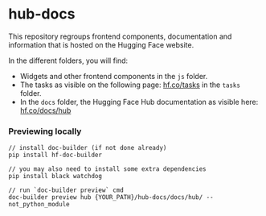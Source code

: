 # hub-docs

This repository regroups frontend components, documentation and information that is hosted on the Hugging Face website.

In the different folders, you will find:
- Widgets and other frontend components in the `js` folder.
- The tasks as visible on the following page: [hf.co/tasks](https://hf.co/tasks) in the `tasks` folder.
- In the `docs` folder, the Hugging Face Hub documentation as visible here: [hf.co/docs/hub](https://hf.co/docs/hub)

### Previewing locally

```
// install doc-builder (if not done already)
pip install hf-doc-builder

// you may also need to install some extra dependencies
pip install black watchdog

// run `doc-builder preview` cmd
doc-builder preview hub {YOUR_PATH}/hub-docs/docs/hub/ --not_python_module
```
